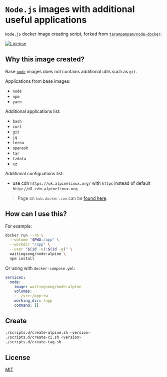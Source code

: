 # `Node.js` images with additional useful applications 

`Node.js` docker image creating script, forked from [`tarampampam/node-docker`].

[![License][license_badge]][license_link]


## Why this image created?

Base [`node`][link_base_node_image] images does not contains additional utils such as `git`.

Applications from base images:
- `node`
- `npm`
- `yarn`

Additional applications list:
- `bash`
- `curl`
- `git`
- `jq`
- `lerna`
- `openssh`
- `tar`
- `tzdata`
- `xz`

Additional configuations list:
- use cdn `https://uk.alpinelinux.org/` with `https` instead of default `http://dl-cdn.alpinelinux.org`

> Page on `hub.docker.com` can be [found here][link_hub].


## How can I use this?

For example:

```sh
docker run --rm \
  --volume "$PWD:/app" \
  --workdir "/app" \
  --user "$(id -u):$(id -g)" \
  waitingsong/node:alpine \
  npm install
```

Or using with `docker-compose.yml`:

```yml
services:
  node:
    image: waitingsong/node:alpine
    volumes:
    - ./src:/app:rw
    working_dir: /app
    command: []
```

## Create
```sh
./scripts.d/create-alpine.sh <version>
./scripts.d/create-ci.sh <version>
./scripts.d/create-tag.sh
```

## License

[MIT](LICENSE)


[`tarampampam/node-docker`]: https://github.com/tarampampam/node-docker 

[license_badge]: https://img.shields.io/badge/license-MIT-blue.svg
[license_link]: https://opensource.org/licenses/MIT

[link_base_node_image]: https://hub.docker.com/_/node?tab=tags
[link_hub]: https://hub.docker.com/r/waitingsong/node/
